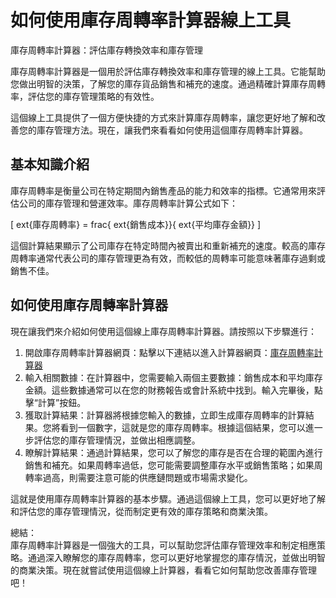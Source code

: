 如何使用庫存周轉率計算器線上工具
================

庫存周轉率計算器：評估庫存轉換效率和庫存管理

庫存周轉率計算器是一個用於評估庫存轉換效率和庫存管理的線上工具。它能幫助您做出明智的決策，了解您的庫存貨品銷售和補充的速度。通過精確計算庫存周轉率，評估您的庫存管理策略的有效性。

這個線上工具提供了一個方便快捷的方式來計算庫存周轉率，讓您更好地了解和改善您的庫存管理方法。現在，讓我們來看看如何使用這個庫存周轉率計算器。

基本知識介紹
------

庫存周轉率是衡量公司在特定期間內銷售產品的能力和效率的指標。它通常用來評估公司的庫存管理和營運效率。庫存周轉率計算公式如下：

\[ ext{庫存周轉率} = frac{ ext{銷售成本}}{ ext{平均庫存金額}} \]

這個計算結果顯示了公司庫存在特定時間內被賣出和重新補充的速度。較高的庫存周轉率通常代表公司的庫存管理更為有效，而較低的周轉率可能意味著庫存過剩或銷售不佳。

如何使用庫存周轉率計算器
------------

現在讓我們來介紹如何使用這個線上庫存周轉率計算器。請按照以下步驟進行：

1. 開啟庫存周轉率計算器網頁：點擊以下連結以進入計算器網頁：[庫存周轉率計算器](https://www.onlinecalculatorsfree.com/zh-tw/financial/inventory-turnover-calculator.html)
2. 輸入相關數據：在計算器中，您需要輸入兩個主要數據：銷售成本和平均庫存金額。這些數據通常可以在您的財務報告或會計系統中找到。輸入完畢後，點擊“計算”按鈕。
3. 獲取計算結果：計算器將根據您輸入的數據，立即生成庫存周轉率的計算結果。您將看到一個數字，這就是您的庫存周轉率。根據這個結果，您可以進一步評估您的庫存管理情況，並做出相應調整。
4. 瞭解計算結果：通過計算結果，您可以了解您的庫存是否在合理的範圍內進行銷售和補充。如果周轉率過低，您可能需要調整庫存水平或銷售策略；如果周轉率過高，則需要注意可能的供應鏈問題或市場需求變化。

這就是使用庫存周轉率計算器的基本步驟。通過這個線上工具，您可以更好地了解和評估您的庫存管理情況，從而制定更有效的庫存策略和商業決策。

總結：  
庫存周轉率計算器是一個強大的工具，可以幫助您評估庫存管理效率和制定相應策略。通過深入瞭解您的庫存周轉率，您可以更好地掌握您的庫存情況，並做出明智的商業決策。現在就嘗試使用這個線上計算器，看看它如何幫助您改善庫存管理吧！